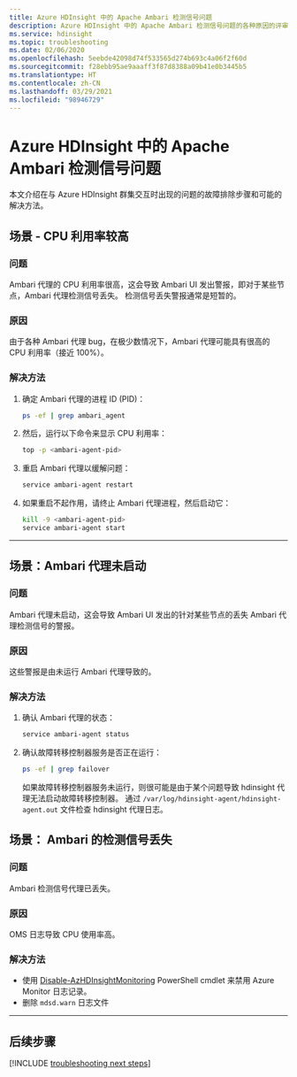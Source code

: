 ```yaml
---
title: Azure HDInsight 中的 Apache Ambari 检测信号问题
description: Azure HDInsight 中的 Apache Ambari 检测信号问题的各种原因的评审
ms.service: hdinsight
ms.topic: troubleshooting
ms.date: 02/06/2020
ms.openlocfilehash: 5eebde42098d74f533565d274b693c4a06f2f60d
ms.sourcegitcommit: f28ebb95ae9aaaff3f87d8388a09b41e0b3445b5
ms.translationtype: HT
ms.contentlocale: zh-CN
ms.lasthandoff: 03/29/2021
ms.locfileid: "98946729"
---
```

# <a name="apache-ambari-heartbeat-issues-in-azure-hdinsight"></a>Azure HDInsight 中的 Apache Ambari 检测信号问题

本文介绍在与 Azure HDInsight 群集交互时出现的问题的故障排除步骤和可能的解决方法。

## <a name="scenario-high-cpu-utilization"></a>场景 - CPU 利用率较高

### <a name="issue"></a>问题

Ambari 代理的 CPU 利用率很高，这会导致 Ambari UI 发出警报，即对于某些节点，Ambari 代理检测信号丢失。 检测信号丢失警报通常是短暂的。

### <a name="cause"></a>原因

由于各种 Ambari 代理 bug，在极少数情况下，Ambari 代理可能具有很高的 CPU 利用率（接近 100%）。

### <a name="resolution"></a>解决方法

1. 确定 Ambari 代理的进程 ID (PID)：

    ```bash
    ps -ef | grep ambari_agent
    ```

1. 然后，运行以下命令来显示 CPU 利用率：

    ```bash
    top -p <ambari-agent-pid>
    ```

1. 重启 Ambari 代理以缓解问题：

    ```bash
    service ambari-agent restart
    ```

1. 如果重启不起作用，请终止 Ambari 代理进程，然后启动它：

    ```bash
    kill -9 <ambari-agent-pid>
    service ambari-agent start
    ```

---

## <a name="scenario-ambari-agent-not-started"></a>场景：Ambari 代理未启动

### <a name="issue"></a>问题

Ambari 代理未启动，这会导致 Ambari UI 发出的针对某些节点的丢失 Ambari 代理检测信号的警报。

### <a name="cause"></a>原因

这些警报是由未运行 Ambari 代理导致的。

### <a name="resolution"></a>解决方法

1. 确认 Ambari 代理的状态：

    ```bash
    service ambari-agent status
    ```

1. 确认故障转移控制器服务是否正在运行：

    ```bash
    ps -ef | grep failover
    ```

    如果故障转移控制器服务未运行，则很可能是由于某个问题导致 hdinsight 代理无法启动故障转移控制器。 通过 `/var/log/hdinsight-agent/hdinsight-agent.out` 文件检查 hdinsight 代理日志。

## <a name="scenario-heartbeat-lost-for-ambari"></a>场景： Ambari 的检测信号丢失

### <a name="issue"></a>问题

Ambari 检测信号代理已丢失。

### <a name="cause"></a>原因

OMS 日志导致 CPU 使用率高。

### <a name="resolution"></a>解决方法

* 使用 [Disable-AzHDInsightMonitoring](/powershell/module/az.hdinsight/disable-azhdinsightmonitoring) PowerShell cmdlet 来禁用 Azure Monitor 日志记录。
* 删除 `mdsd.warn` 日志文件

---

## <a name="next-steps"></a>后续步骤

[!INCLUDE [troubleshooting next steps](../../../includes/hdinsight-troubleshooting-next-steps.md)]